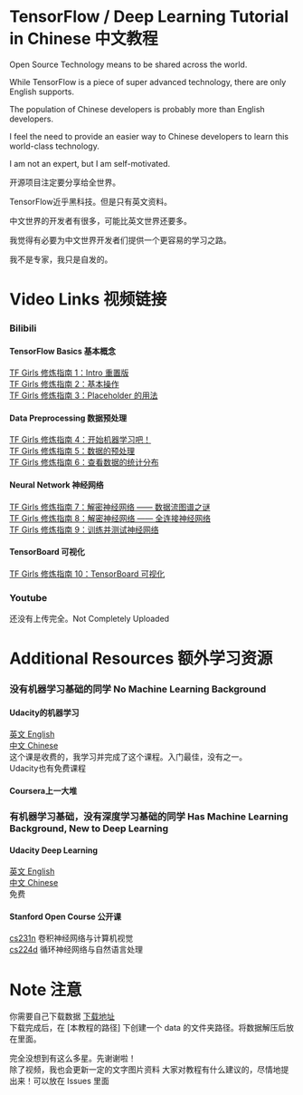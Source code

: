 # TensorFlow / Deep Learning Tutorial in Chinese 中文教程

Open Source Technology means to be shared across the world.

While TensorFlow is a piece of super advanced technology, there are only English supports.

The population of Chinese developers is probably more than English developers.

I feel the need to provide an easier way to Chinese developers to learn this world-class technology.

I am not an expert, but I am self-motivated.

开源项目注定要分享给全世界。

TensorFlow近乎黑科技。但是只有英文资料。

中文世界的开发者有很多，可能比英文世界还要多。

我觉得有必要为中文世界开发者们提供一个更容易的学习之路。

我不是专家，我只是自发的。

# Video Links 视频链接
### Bilibili
#### TensorFlow Basics 基本概念
[TF Girls 修炼指南 1：Intro 重置版](http://www.bilibili.com/video/av6642102/)   
[TF Girls 修炼指南 2：基本操作](http://www.bilibili.com/video/av6642246)  
[TF Girls 修炼指南 3：Placeholder 的用法](http://www.bilibili.com/video/av6642303/)  
#### Data Preprocessing 数据预处理
[TF Girls 修炼指南 4：开始机器学习吧！](http://www.bilibili.com/video/av6510898/)  
[TF Girls 修炼指南 5：数据的预处理](http://www.bilibili.com/video/av6531490/)  
[TF Girls 修炼指南 6：查看数据的统计分布](http://www.bilibili.com/video/av6544856/)  
#### Neural Network 神经网络
[TF Girls 修炼指南 7：解密神经网络 —— 数据流图谱之谜](http://www.bilibili.com/video/av6563470/)  
[TF Girls 修炼指南 8：解密神经网络 —— 全连接神经网络](http://www.bilibili.com/video/av6595334/)  
[TF Girls 修炼指南 9：训练并测试神经网络](http://www.bilibili.com/video/av6618827/)
#### TensorBoard 可视化
[TF Girls 修炼指南 10：TensorBoard 可视化](http://www.bilibili.com/video/av6653880)

### Youtube
还没有上传完全。Not Completely Uploaded

# Additional Resources 额外学习资源
### 没有机器学习基础的同学 No Machine Learning Background
#### Udacity的机器学习  
[英文 English](https://www.udacity.com/course/machine-learning-engineer-nanodegree--nd009)  
[中文 Chinese](https://cn.udacity.com/course/machine-learning-engineer-nanodegree--nd009)  
这个课是收费的，我学习并完成了这个课程。入门最佳，没有之一。  
Udacity也有免费课程

#### Coursera上一大堆

### 有机器学习基础，没有深度学习基础的同学 Has Machine Learning Background, New to Deep Learning
#### Udacity Deep Learning  
[英文 English](https://www.udacity.com/course/deep-learning--ud730)  
[中文 Chinese](https://cn.udacity.com/course/deep-learning--ud730)  
免费

#### Stanford Open Course 公开课  
[cs231n](http://cs231n.github.io/) 卷积神经网络与计算机视觉  
[cs224d](http://cs224d.stanford.edu/) 循环神经网络与自然语言处理  

# Note 注意
你需要自己下载数据 [下载地址](http://ufldl.stanford.edu/housenumbers/)  
下载完成后，在 [本教程的路径] 下创建一个 data 的文件夹路径。将数据解压后放在里面。

完全没想到有这么多星。先谢谢啦！  
除了视频，我也会更新一定的文字图片资料
大家对教程有什么建议的，尽情地提出来！可以放在 Issues 里面

